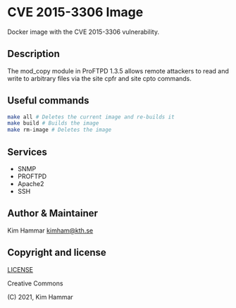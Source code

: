 # CVE 2015-3306 Image

Docker image with the CVE 2015-3306 vulnerability.

## Description
The mod_copy module in ProFTPD 1.3.5 allows remote attackers to read and write to arbitrary files via the site cpfr and site cpto commands.    

## Useful commands

```bash
make all # Deletes the current image and re-builds it
make build # Builds the image
make rm-image # Deletes the image   
```

## Services

- SNMP
- PROFTPD
- Apache2
- SSH

## Author & Maintainer

Kim Hammar <kimham@kth.se>

## Copyright and license

[LICENSE](LICENSE.md)

Creative Commons

(C) 2021, Kim Hammar